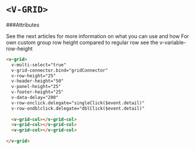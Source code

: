 # ```<V-GRID>``` 

###Attributes

See the next articles for more information on what you can use and how
For own custom group row height compared to regular row see the v-variable-row-height

```html
<v-grid>
  v-multi-select="true" 
  v-grid-connector.bind="gridConnector" 
  v-row-height="25" 
  v-header-height="50" 
  v-panel-height="25"
  v-footer-height="25"
  v-data-delay="200"
  v-row-onclick.delegate="singleClick($event.detail)"
  v-row-ondblclick.delegate="dblClick($event.detail)"
  
  <v-grid-col></v-grid-col>
  <v-grid-col></v-grid-col>
  <v-grid-col></v-grid-col>
  
</v-grid>
```